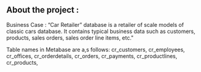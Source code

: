 ## About the project :
Business Case :
“Car Retailer” database is a retailer of scale models of classic cars database. It contains typical business data such as customers, products, sales orders, sales order line items, etc."

Table names in Metabase are a,s follows:
cr_customers,
cr_employees,
cr_offices,
cr_orderdetails,
cr_orders,
cr_payments,
cr_productlines,
cr_products,

